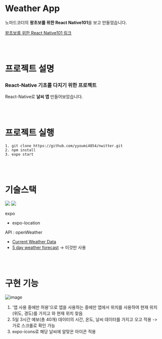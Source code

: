 # Weather App

노마드코더의 **왕초보를 위한 React Native101**을 보고 만들었습니다.

[왕초보를 위한 React Native101 링크](https://nomadcoders.co/react-native-for-beginners)

</br></br>

# 프로젝트 설명

### **React-Native 기초를 다지기 위한 프로젝트**

React-Native로 **날씨 앱** 만들어보았습니다.

</br></br>

# 프로젝트 실행

```
1. git clone https://github.com/yyoumi4854/nwitter.git
2. npm install
3. expo start
```

</br></br>

# 기술스택

<div>
  <img src="https://img.shields.io/badge/JavaScript-F7DF1E?style=flat-square&logo=JavaScript&logoColor=white"/>
  <img src="https://img.shields.io/badge/ReactNative-61DAFB?style=flat-square&logo=React&logoColor=white"/>
</div>

expo

- expo-location

API : openWeather

- [Current Weather Data](https://openweathermap.org/current)
- [5 day weather forecast](https://openweathermap.org/forecast5) -> 이것만 사용

</br></br>

# 구현 기능

![image](https://github.com/yyoumi4854/nwitter/assets/64270940/5b3cd7d0-7eb4-4a62-956d-e328eb7e9b35)

1. '앱 사용 중에만 허용'으로 앱을 사용하는 중에만 앱에서 위치를 사용하여 현재 위치(위도, 경도)를 가지고 와 현재 위치 찾음
2. 5일 3시간 예보(총 40개) 데이터의 시간, 온도, 날씨 데이터를 가지고 오고 적용 -> 가로 스크롤로 확인 가능
3. expo-icons로 해당 날씨에 알맞은 아이콘 적용
